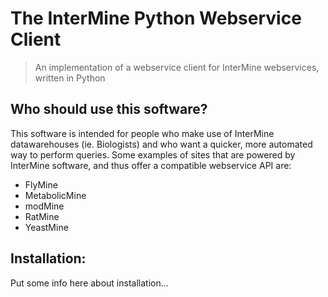 The InterMine Python Webservice Client
=====================================

> An implementation of a webservice client 
> for InterMine webservices, written in Python

Who should use this software?
-----------------------------

This software is intended for people who make 
use of InterMine datawarehouses (ie. Biologists)
and who want a quicker, more automated way 
to perform queries. Some examples of sites that
are powered by InterMine software, and thus offer
a compatible webservice API are:
  * FlyMine
  * MetabolicMine
  * modMine
  * RatMine
  * YeastMine

Installation:
-------------

Put some info here about installation...




